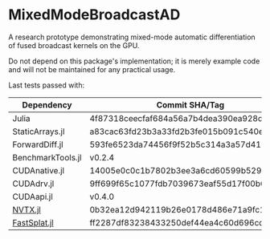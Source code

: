# MixedModeBroadcastAD

A research prototype demonstrating mixed-mode automatic differentiation of fused broadcast
kernels on the GPU.

Do not depend on this package's implementation; it is merely example code and will not be
maintained for any practical usage.

Last tests passed with:

| Dependency                                              | Commit SHA/Tag                           |
|---------------------------------------------------------|------------------------------------------|
| Julia                                                   | 4f87318ceecfaf684a56a7b4dea390ea928d36a3 |
| StaticArrays.jl                                         | a83cac63fd23b3a33fd2b3fe015b091c540e874e |
| ForwardDiff.jl                                          | 593fe6523da74456f9f52b5c314a3a57d4122313 |
| BenchmarkTools.jl                                       | v0.2.4                                   |
| CUDAnative.jl                                           | 14005e0c0c1b7802b3ee3a6cd60599b529392aad |
| CUDAdrv.jl                                              | 9ff699f65c1077fdb7039673eaf55d17f00b6160 |
| CUDAapi.jl                                              | v0.4.0                                   |
| [NVTX.jl](https://github.com/maleadt/NVTX.jl)           | 0b32ea12d942119b26e0178d486e71a9fc1a30fc |
| [FastSplat.jl](https://github.com/maleadt/FastSplat.jl) | ff2287df83238433250def44ea4c60d696cd17ad |
